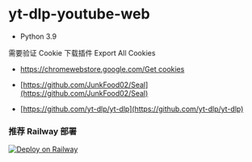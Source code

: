 # yt-dlp-youtube-web
- Python 3.9

需要验证 Cookie 下载插件 Export All Cookies

- [https://chromewebstore.google.com/Get cookies](https://chromewebstore.google.com/detail/get-cookiestxt-locally/cclelndahbckbenkjhflpdbgdldlbecc)

- [https://github.com/JunkFood02/Seal](https://github.com/JunkFood02/Seal)

- [https://github.com/yt-dlp/yt-dlp](https://github.com/yt-dlp/yt-dlp)

###  推荐 Railway 部署

[![Deploy on Railway](https://railway.app/button.svg)](https://railway.com?referralCode=tcq233)


